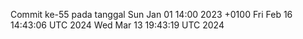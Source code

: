 Commit ke-55 pada tanggal Sun Jan 01 14:00 2023 +0100
Fri Feb 16 14:43:06 UTC 2024
Wed Mar 13 19:43:19 UTC 2024
